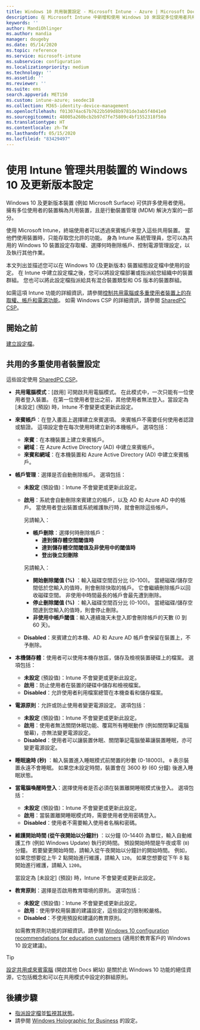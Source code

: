 ```yaml
---
title: Windows 10 共用裝置設定 - Microsoft Intune - Azure | Microsoft Docs
description: 在 Microsoft Intune 中新增和使用 Windows 10 來設定多位使用者共用或使用的裝置。 查看他們在裝置上進行的所有設定清單，包括 Microsoft Surface。 在裝置組態設定檔中控制來賓帳戶、管理帳戶和刪除非使用中的帳戶、允許或防止儲存至本機儲存體、設定電源和睡眠選項、選擇何時安裝更新，以及在教育環境中使用裝置。
keywords: ''
author: MandiOhlinger
ms.author: mandia
manager: dougeby
ms.date: 05/14/2020
ms.topic: reference
ms.service: microsoft-intune
ms.subservice: configuration
ms.localizationpriority: medium
ms.technology: ''
ms.assetid: ''
ms.reviewer: ''
ms.suite: ems
search.appverid: MET150
ms.custom: intune-azure; seodec18
ms.collection: M365-identity-device-management
ms.openlocfilehash: f013074ac67b7622b509d8b9781de3ab5f4041e0
ms.sourcegitcommit: 48005a260bcb2b97d7fe75809c4bf1552318f50a
ms.translationtype: HT
ms.contentlocale: zh-TW
ms.lasthandoff: 05/15/2020
ms.locfileid: "83429497"
---
```

# <a name="windows-10-and-later-settings-to-manage-shared-devices-using-intune"></a>使用 Intune 管理共用裝置的 Windows 10 及更新版本設定

Windows 10 及更新版本裝置 (例如 Microsoft Surface) 可供許多使用者使用。 擁有多位使用者的裝置稱為共用裝置，且是行動裝置管理 (MDM) 解決方案的一部分。

使用 Microsoft Intune，終端使用者可以透過來賓帳戶來登入這些共用裝置。 當他們使用裝置時，只能存取您允許的功能。 身為 Intune 系統管理員，您可以為共用的 Windows 10 裝置設定存取權、選擇何時刪除帳戶、控制電源管理設定，以及執行其他作業。

本文列出並描述您可以在 Windows 10 (及更新版本) 裝置組態設定檔中使用的設定。 在 Intune 中建立設定檔之後，您可以將設定檔部署或指派給您組織中的裝置群組。 您也可以將此設定檔指派給具有混合裝置類型和 OS 版本的裝置群組。

如需這項 Intune 功能的詳細資訊，請參閱[控制共用電腦或多重使用者裝置上的存取權、帳戶和電源功能](shared-user-device-settings.md)。 如需 Windows CSP 的詳細資訊，請參閱 [SharedPC CSP](https://docs.microsoft.com/windows/client-management/mdm/sharedpc-csp)。

## <a name="before-your-begin"></a>開始之前

[建立設定檔](shared-user-device-settings.md)。

## <a name="shared-multi-user-device-settings"></a>共用的多重使用者裝置設定

這些設定使用 [SharedPC CSP](https://docs.microsoft.com/windows/client-management/mdm/sharedpc-csp)。

- **共用電腦模式**：[啟用] 可開啟共用電腦模式。 在此模式中，一次只能有一位使用者登入裝置。 在第一位使用者登出之前，其他使用者無法登入。當設定為 [未設定] (預設) 時，Intune 不會變更或更新此設定。
- **來賓帳戶**：在登入畫面上選擇建立來賓選項。 來賓帳戶不需要任何使用者認證或驗證。 這項設定會在每次使用時建立新的本機帳戶。 選項包括：
  - **來賓**：在本機裝置上建立來賓帳戶。
  - **網域**：在 Azure Active Directory (AD) 中建立來賓帳戶。
  - **來賓和網域**：在本機裝置和 Azure Active Directory (AD) 中建立來賓帳戶。
- **帳戶管理**：選擇是否自動刪除帳戶。 選項包括：
  - **未設定** (預設值)：Intune 不會變更或更新此設定。
  - **啟用**：系統會自動刪除來賓建立的帳戶，以及 AD 和 Azure AD 中的帳戶。 當使用者登出裝置或系統維護執行時，就會刪除這些帳戶。

    另請輸入：

    - **帳戶刪除**：選擇何時刪除帳戶：
      - **達到儲存體空間閾值時**
      - **達到儲存體空間閾值及非使用中的閾值時**
      - **登出後立刻刪除**

    另請輸入：

    - **開始刪除閾值 (%)** ：輸入磁碟空間百分比 (0-100)。 當總磁碟/儲存空間低於您輸入的值時，則會刪除快取的帳戶。 它會繼續刪除帳戶以回收磁碟空間。 非使用中時間最長的帳戶會最先遭到刪除。
    - **停止刪除閾值 (%)** ：輸入磁碟空間百分比 (0-100)。 當總磁碟/儲存空間達到您輸入的值時，則會停止刪除。
    - **非使用中帳戶閾值**：輸入連續幾天未登入即會刪除帳戶的天數 (0 到 60 天)。

  - **Disabled**：來賓建立的本機、AD 和 Azure AD 帳戶會保留在裝置上，不予刪除。

- **本機儲存體**：使用者可以使用本機存放區，儲存及檢視裝置硬碟上的檔案。 選項包括：
  - **未設定** (預設值)：Intune 不會變更或更新此設定。
  - **啟用**：防止使用者在裝置的硬碟中儲存和檢視檔案。
  - **Disabled**：允許使用者利用檔案總管在本機查看和儲存檔案。

- **電源原則**：允許或防止使用者變更電源設定。 選項包括：
  - **未設定** (預設值)：Intune 不會變更或更新此設定。
  - **啟用**：使用者無法關閉休眠功能、覆寫所有睡眠動作 (例如關閉筆記電腦螢幕)，亦無法變更電源設定。
  - **Disabled**：使用者可以讓裝置休眠、關閉筆記電腦螢幕讓裝置睡眠，亦可變更電源設定。

- **睡眠逾時 (秒)** ：輸入裝置進入睡眠模式前閒置的秒數 (0-18000)。 `0` 表示裝置永遠不會睡眠。 如果您未設定時間，裝置會在 3600 秒 (60 分鐘) 後進入睡眠狀態。

- **當電腦喚醒時登入**：選擇使用者是否必須在裝置離開睡眠模式後登入。 選項包括：
  - **未設定** (預設值)：Intune 不會變更或更新此設定。
  - **啟用**：當裝置離開睡眠模式時，需要使用者使用密碼登入。
  - **Disabled**：使用者不需要輸入使用者名稱和密碼。

- **維護開始時間 (從午夜開始以分鐘計)** ：以分鐘 (0-1440) 為單位，輸入自動維護工作 (例如 Windows Update) 執行的時間。 預設開始時間是午夜或零 (`0`) 分鐘。 若要變更開始時間，請輸入從午夜開始以分鐘計的開始時間。 例如，如果您想要從上午 2 點開始進行維護，請輸入 `120`。 如果您想要從下午 8 點開始進行維護，請輸入 `1200`。

  當設定為 [未設定] (預設) 時，Intune 不會變更或更新此設定。

- **教育原則**：選擇是否啟用教育環境的原則。 選項包括：
  - **未設定** (預設值)：Intune 不會變更或更新此設定。
  - **啟用**：使用學校用裝置的建議設定，這些設定的限制較嚴格。
  - **Disabled**：不使用預設和建議的教育原則。

  如需教育原則功能的詳細資訊，請參閱 [Windows 10 configuration recommendations for education customers](https://docs.microsoft.com/education/windows/configure-windows-for-education) (適用於教育客戶的 Windows 10 設定建議)。

> [!TIP]
> [設定共用或來賓電腦](https://docs.microsoft.com/windows/configuration/set-up-shared-or-guest-pc) (開啟其他 Docs 網站) 是關於此 Windows 10 功能的絕佳資源，它包括概念和可以在共用模式中設定的群組原則。

## <a name="next-steps"></a>後續步驟

- [指派設定檔](device-profile-assign.md)並[監視其狀態](device-profile-monitor.md)。
- 請參閱 [Windows Holographic for Business](shared-user-device-settings-windows-holographic.md) 的設定。
